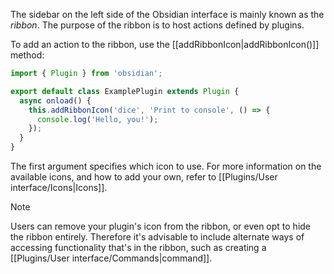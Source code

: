 The sidebar on the left side of the Obsidian interface is mainly known as the _ribbon_. The purpose of the ribbon is to host actions defined by plugins.

To add an action to the ribbon, use the [[addRibbonIcon|addRibbonIcon()]] method:

```ts
import { Plugin } from 'obsidian';

export default class ExamplePlugin extends Plugin {
  async onload() {
    this.addRibbonIcon('dice', 'Print to console', () => {
      console.log('Hello, you!');
    });
  }
}
```

The first argument specifies which icon to use. For more information on the available icons, and how to add your own, refer to [[Plugins/User interface/Icons|Icons]].

> [!note]
> Users can remove your plugin's icon from the ribbon, or even opt to hide the ribbon entirely. Therefore it's advisable to include alternate ways of accessing functionality that's in the ribbon, such as creating a [[Plugins/User interface/Commands|command]].
